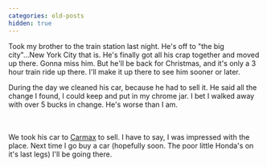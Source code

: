 ```yaml
---
categories: old-posts
hidden: true
---
```


Took my brother to the train station last night. He's off to "the big city"...New York City that is. He's finally got all his crap together and moved up there. Gonna miss him. But he'll be back for Christmas, and it's only a 3 hour train ride up there. I'll make it up there to see him sooner or later.

During the day we cleaned his car, because he had to sell it. He said all the change I found, I could keep and put in my chrome jar. I bet I walked away with over 5 bucks in change. He's worse than I am.<P><br /><br />We took his car to [Carmax](http://www.carmax.com) to sell. I have to say, I was impressed with the place. Next time I go buy a car (hopefully soon. The poor little Honda's on it's last legs) I'll be going there.
